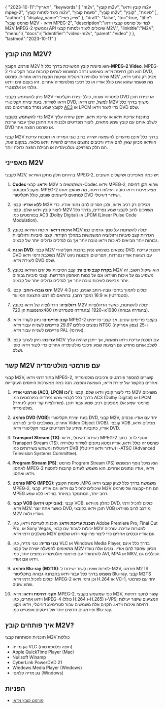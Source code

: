 {
"תאריך":"2023-10-11",
   "keywords":[
"m2v",
"קובץ m2v",
"קובץ וידאו m2v mpeg-2",
"כיצד לפתוח קובץ m2v",
"קוֹבֶץ",
"סיומת קובץ m2v",
"סיומת",
"קוֹבֶץ"
],
   "author":{
"display_name":"שייק פאיז"
},
"draft": "false",
"toc":true,
"title": "פורמט קובץ M2V - וידאו MPEG-2",
   "description":"למד על פורמט קבצי וידאו M2V MPEG-2 וממשקי API שיכולים ליצור ולפתוח קבצי M2V.",
"linktitle":"M2V",
   "menu":{
      "docs":{
         "identifier":"video-m2v",
         "parent":"video"
}
},
"lastmod":"2023-10-11"
}

## מהו קובץ M2V?

פורמט הקובץ M2V הוא סיומת קובץ המשויכת בדרך כלל ל-**MPEG-2 Video**. MPEG-2 הוא תקן דחיסת וידאו בשימוש נרחב המשמש לעתים קרובות עבור תקליטורי DVD, שידור טלוויזיה דיגיטלית ושיטות הפצת וידאו אחרות. פורמט M2V מכיל רק נתוני וידאו, מה שאומר שהוא אינו כולל אודיו או כל רכיבי מולטימדיה אחרים. זהו בעצם זרם וידאו גולמי או אלמנטרי.

ניתן להשתמש בקבצי M2V למטרות שונות, כולל יצירת תקליטורי DVD או יצירת תוכן וידאו לשידור. בעת יצירת תקליטורי DVD, למשל, זרם וידאו M2V משויך בדרך כלל לקובץ שמע נפרד בפורמטים כמו [AC3](/he/audio/ac3/) או LPCM כדי ליצור וידאו DVD שלם.

כדי להשתמש בקובצי M2V בתוכנת עריכת וידאו או עריכת וידאו, ייתכן שיהיה עליך לשלב אותם עם קובץ שמע מתאים, ליצור תפריטים ולבנות את התוכן שלך עבור עריכת DVD או פורמט הפצה אחר.

קבצי M2V בדרך כלל אינם מיועדים להשמעה ישירה ברוב נגני המדיה או תוכנות עריכת הווידאו מכיוון שאין להם אודיו ורכיבים נחוצים אחרים לחוויית וידאו מלאה. במקום זאת, הם חלק מפרויקט מולטימדיה או חבילת הפצה גדולה יותר.

## מאפייני M2V

לקבצי M2V, בהיותם חלק מתקן הווידאו MPEG-2, יש כמה מאפיינים ושיקולים חשובים:

1. **Codec וידאו**: קבצי M2V משתמשים ב-Codec וידאו MPEG-2, שהוא תקן דחיסה מקובל ומבוסס. MPEG-2 מציע איכות וידאו טובה ויעילות דחיסה, מה שהופך אותו למתאים ליישומים שונים, כולל תקליטורי DVD ושידור דיגיטלי.
    
















2. **ללא אודיו**: קבצי M2V מכילים רק רכיב וידאו, ולכן חסרים להם נתוני אודיו. כדי ליצור קובץ וידאו שלם, קבצי M2V משויכים לרוב לקבצי שמע נפרדים, בדרך כלל בפורמטים כמו AC3 (Dolby Digital) או LPCM (Linear Pulse Code Modulation).
    
















3. **איכות וידאו**: איכות הווידאו בקובץ M2V יכולה להשתנות על סמך גורמים כמו הגדרות קצב סיביות ורזולוציה המשמשות במהלך הקידוד. קצבי סיביות ורזולוציות גבוהות יותר מביאים לאיכות וידאו טובה יותר אך גם לגדלים גדולים יותר של קבצים.
       

















4. **הכנת DVD**: קבצי M2V נמצאים בשימוש נפוץ בהכנת תקליטורי DVD. תוכנת עריכת DVD משלבת זרמי וידאו M2V עם רצועות אודיו נפרדות, תפריטים ותכונות ניווט ליצירת וידאו DVD שלם.
    
















5. **בקרת קצב סיביות**: קצב הסיביות של זרם הווידאו בקובץ M2V הוא שיקול חשוב. זה משפיע גם על איכות הווידאו וגם על כמות האחסון הנדרשת. קצבי סיביות גבוהים יותר מביאים לאיכות טובה יותר אך לגדלים גדולים יותר של קבצים.
    
















6. **יחס גובה-רוחב**: קבצי M2V יכולים לתמוך ביחסי גובה-רוחב שונים, כגון 4:3 (סטנדרטי) או 16:9 (מסך רחב), בהתאם לפורמט התצוגה המיועד.
    
















7. **רזולוציה**: הרזולוציה של וידאו בקובץ M2V יכולה להשתנות, כאשר הרזולוציות הנפוצות הן 720x480 (בהגדרה סטנדרטית) ו-1920x1080 (בהגדרה גבוהה).
    
















8. **קצב פריימים**: ניתן לקודד וידאו MPEG-2 בקצבי פריימים שונים, אך קצבי פריימים נפוצים כוללים 29.97 פריימים לשנייה עבור וידאו NTSC (צפון אמריקה) ו-25 פריימים לשנייה עבור וידאו PAL (אירופי).
    
















9. **עריכה**: ניתן לערוך קבצי M2V עם תוכנת עריכת וידאו תואמת, אך ייתכן שיהיה עליך לשלב אותם מחדש עם רצועות שמע ורכיבי מולטימדיה אחרים כדי ליצור וידאו סופי ושלם.

## קשר M2V עם פורמטי מולטימדיה

קבצי M2V, בתור זרמי וידאו MPEG-2, קשורים למספר פורמטים ורכיבים מולטימדיה אחרים בהקשר של יצירת וידאו, השמעה והפצה. הנה כמה ממערכות היחסים העיקריות:

1. **פורמטי אודיו (AC3, LPCM וכו')**: כדי ליצור קובץ וידאו שלם, קבצי M2V משויכים בדרך כלל לקבצי שמע נפרדים בפורמטים כמו AC3 (Dolby Digital) או LPCM (מודולציית קוד דופק ליניארי). פורמטי שמע אלו מספקים רכיב שמע עבור תוכן מולטימדיה.
    
















2. **פורמט DVD (VOB)**: בעת יצירת תקליטורי DVD, קבצי M2V, יחד עם אודיו ונכסים אחרים, משולבים לרוב לפורמט Video Object (VOB). קובצי VOB מכילים וידאו, אודיו, כתוביות ומידע על תפריטים עבור תקליטורי וידאו DVD.
    
















3. **Transport Stream (TS)**: בשידור דיגיטלי, וידאו MPEG-2 עטוף לרוב בתוך Transport Stream (TS). פורמט זה כולל וידאו, אודיו ומטא נתונים לשידור טלוויזיה דיגיטלית ומשמש בשירותים כמו DVB (שידור וידאו דיגיטלי) ו-ATSC (Advanced Television Systems Committee).
    
















4. **Program Stream (PS)**: פורמט Program Stream (PS) הוא מיכל נוסף המשמש לאחסון MPEG-2 וידאו, אודיו ונתונים אחרים. הוא משמש לעתים קרובות להפצת וידאו ואחסון.
    
















5. **פורמט MPG (MPEG)**: סיומת הקובץ .MPG משמשת בדרך כלל לציון קובצי וידאו MPEG-2, שיכולים להכיל גם וידאו וגם אודיו. קבצי M2V הם תת-קבוצה של פורמט MPEG רחב יותר, המתמקד במיוחד בווידאו ללא שמע.
    
















6. **קבצי VOB (אובייקט וידאו)**: קבצי VOB, כחלק מווידאו DVD, יכולים להכיל זרמי וידאו M2V. כאשר אתה יוצר DVD, תוכן וידאו בקובצי VOB מורכב לרוב מווידאו M2V ואודיו נלווה.
    
















7. **תוכנת עריכת וידאו**: תוכנות לעריכת וידאו, כגון Adobe Premiere Pro, Final Cut Pro, או Sony Vegas, יכולות לעבוד עם קבצי M2V למטרות עריכה. עורכים משלבים זרמי וידאו M2V עם אודיו ונכסים אחרים כדי ליצור פרויקטי וידאו שלמים.
    
















8. **נגני מדיה**: נגני מדיה, כגון VLC או Windows Media Player, בדרך כלל אינם מתאימים להפעלה ישירה של קבצי M2V מכיוון שחסר להם אודיו. נגנים אלה נועדו להתמודד עם פורמטי מולטימדיה נפוצים יותר, כמו AVI, MP4 או MKV, הכוללים גם וידאו וגם אודיו.
    
















9. **פורמט Blu-ray (M2TS)**: למרות שאינו קשור ישירות ל-M2V, פורמט M2TS משמש בדרך כלל עבור וידאו בהבחנה גבוהה בתקליטורי Blu-ray. קבצי M2TS יכולים להכיל זרמי וידאו MPEG-2 וכן זרמי וידאו H.264 או VC-1, יחד עם פורמטי שמע שונים.
    
















10. **תקני דחיסת וידאו**: וידאו MPEG-2, כפי שמשמש בקבצי M2V, קשור לתקני דחיסת וידאו אחרים, כגון MPEG-4 (כולל H.264 ו-H.265) ו-VP9, המציעים שיפור יעילות דחיסה ואיכות וידאו. תקנים אלה משמשים עבור סטרימינג דיגיטלי, וידאו מקוון ופורמטים חדשים יותר של דיסקים אופטיים כמו Blu-ray.

## איך פותחים קובץ M2V?

תוכניות הפותחות קבצי M2V כוללות

- נגן מדיה VLC (חוצה פלטפורמות)
- Apple QuickTime Player (Mac)
- Nullsoft Winamp
- CyberLink PowerDVD 21
- Windows Media Player (Windows)
- נגן מדיה קלאסי (Windows)

## הפניות
* [פורמט קובץ וידאו](https://en.wikipedia.org/wiki/Video_file_format)

